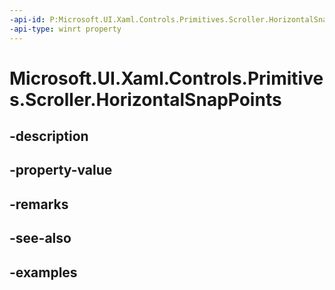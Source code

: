 ```yaml
---
-api-id: P:Microsoft.UI.Xaml.Controls.Primitives.Scroller.HorizontalSnapPoints
-api-type: winrt property
---
```


# Microsoft.UI.Xaml.Controls.Primitives.Scroller.HorizontalSnapPoints

<!--
public System.Collections.Generic.IList<Microsoft.UI.Xaml.Controls.Primitives.ScrollSnapPointBase> HorizontalSnapPoints { get; }
-->


## -description

## -property-value

## -remarks

## -see-also

## -examples


